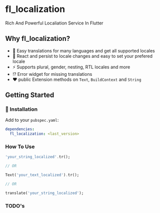 # fl_localization

Rich And Powerful Localiation Service In Flutter

## Why fl_localization?

- 🚀 Easy translations for many languages and get all supported locales
- 💾 React and persist to locale changes and easy to set your prefered locale
- ⚡ Supports plural, gender, nesting, RTL locales and more
- ⁉️ Error widget for missing translations
- ❤️ public Extension methods on `Text`, `BuildContext` and `String`

## Getting Started

### 🔩 Installation

Add to your `pubspec.yaml`:

```yaml
dependencies:
  fl_localization: <last_version>
```

### How To Use 

  ```dart
  'your_string_localized'.tr();

  // OR
  
  Text('your_text_localized').tr();

  // OR

  translate('your_string_localized');
  ```

### TODO's
  
